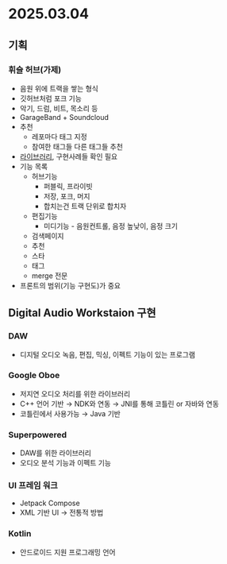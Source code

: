 # 2025.03.04

## 기획
### 휘슬 허브(가제)

- 음원 위에 트랙을 쌓는 형식
- 깃허브처럼 포크 기능
- 악기, 드럼, 비트, 목소리 등 
- GarageBand + Soundcloud
- 추천
    - 레포마다 태그 지정
    - 참여한 태그들 다른 태그들 추천
- [라이브러리](https://www.notion.so/1ace8d1b2a7480729457d11bb89b21f3?pvs=21), 구현사례들 확인 필요
- 기능 목록
    - 허브기능
        - 퍼블릭, 프라이빗
        - 저장, 포크, 머지
        - 합치는건 트랙 단위로 합치자
    - 편집기능
        - 미디기능 - 음원컨트롤, 음정 높낮이, 음정 크기
    - 검색페이지
    - 추천
    - 스타
    - 태그
    - merge 전문
- 프론트의 범위(기능 구현도)가 중요

## Digital Audio Workstaion 구현
### DAW
- 디지털 오디오 녹음, 편집, 믹싱, 이펙트 기능이 있는 프로그램

### Google Oboe
- 저지연 오디오 처리를 위한 라이브러리
- C++ 언어 기반 → NDK와 연동 → JNI를 통해 코틀린 or 자바와 연동
- 코틀린에서 사용가능 → Java 기반

### Superpowered
- DAW를 위한 라이브러리
- 오디오 분석 기능과 이펙트 기능

### UI 프레임 워크
- Jetpack Compose
- XML 기반 UI → 전통적 방법

### Kotlin
- 안드로이드 지원 프로그래밍 언어

